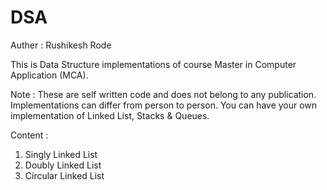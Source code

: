 # DSA

Auther : Rushikesh Rode

This is Data Structure implementations of course Master in Computer Application (MCA).

Note : These are self written code and does not belong to any publication. Implementations can differ
from person to person. You can have your own implementation of Linked List, Stacks & Queues.

Content : 

1) Singly Linked List
2) Doubly Linked List
3) Circular Linked List

